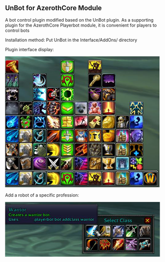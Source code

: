 ## UnBot for AzerothCore Module

A bot control plugin modified based on the UnBot plugin. As a supporting plugin for the AzerothCore Playerbot module, it is convenient for players to control bots

Installation method: Put UnBot in the Interface/AddOns/ directory

Plugin interface display:

![](docs/display.png)

Add a robot of a specific profession:

![](docs/addclass.png)
